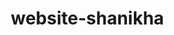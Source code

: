 # website-shanikha
<!DOCTYPE html>
<html lang="en">
<head>
    <meta charset="UTF-8">
    <meta name="viewport" content="width=device-width, initial-scale=1.0">
    <meta name="description" content="Shanikha International Traders Private Limited - Your trusted partner for agricultural goods and commodities.">
    <title>Shanikha International Traders Pvt. Ltd.</title>
    <style>
        /* Basic Reset */
        * {
            margin: 0;
            padding: 0;
            box-sizing: border-box;
        }

        body {
            font-family: Arial, sans-serif;
            line-height: 1.6;
            color: #333;
            background-color: #f9f9f9;
        }

        header {
            background: #4CAF50;
            color: white;
            padding: 10px 20px;
            text-align: center;
        }

        header h1 {
            margin-bottom: 10px;
            font-size: 2.5em;
        }

        nav {
            text-align: center;
            padding: 10px;
            background: #333;
        }

        nav a {
            color: white;
            text-decoration: none;
            margin: 0 15px;
            font-weight: bold;
        }

        nav a:hover {
            color: #4CAF50;
        }

        section {
            padding: 20px;
            max-width: 1200px;
            margin: 20px auto;
            background: white;
            box-shadow: 0 2px 5px rgba(0, 0, 0, 0.1);
            border-radius: 5px;
        }

        h2 {
            margin-bottom: 15px;
            color: #4CAF50;
        }

        .btn {
            display: inline-block;
            padding: 10px 20px;
            margin-top: 20px;
            background: #4CAF50;
            color: white;
            text-decoration: none;
            border-radius: 5px;
            font-weight: bold;
        }

        .btn:hover {
            background: #45a049;
        }

        footer {
            text-align: center;
            padding: 10px;
            background: #333;
            color: white;
            margin-top: 20px;
        }

        .contact-info {
            margin-top: 10px;
        }

        /* Responsive Design */
        @media (max-width: 768px) {
            nav a {
                display: block;
                margin: 10px 0;
            }

            section {
                padding: 10px;
            }
        }
    </style>
</head>
<body>
    <header>
        <h1>Shanikha International Traders Pvt. Ltd.</h1>
        <p>Your Trusted Partner for Quality Agricultural Goods and Commodities</p>
    </header>

    <nav>
        <a href="#about" aria-label="About Us">About Us</a>
        <a href="#products" aria-label="Our Products">Our Products</a>
        <a href="#contact" aria-label="Contact Us">Contact Us</a>
    </nav>

    <section id="about">
        <h2>About Us</h2>
        <p>SHANIKHA INTERNATIONAL TRADERS PRIVATE LIMITED is a distinguished merchant exporter based in the commercial state of India, Maharashtra. Founded in 2018 with a vision to connect global markets with the best of Indian products, we have rapidly earned a reputation as a reliable sourcing partner.</p>
        <p>We specialize in delivering premium-quality products across diverse categories, ensuring our clients receive value, consistency, and excellence in every shipment.</p>
        <p><strong>Mission:</strong> To deliver superior products that meet international standards while fostering long-term partnerships built on trust, quality, and transparency.</p>
        <p><strong>Global Reach:</strong> With a well-established network of suppliers and logistics partners, we serve clients across Asia, Europe, the Middle East, Africa, and the Americas.</p>
    </section>

    <section id="products">
        <h2>Our Products</h2>
        <p>We are the one-stop solution for all of your agricultural goods and commodities, including:</p>
        <ul>
            <li>Fresh Indian fruits, vegetables, and their products</li>
            <li>Exotic fruits and vegetables</li>
            <li>Cereals, pulses, dairy products, processed foods</li>
            <li>Chicken, meat, meat products, eggs, and poultry products</li>
            <li>Confectionery, biscuits, bakery products</li>
            <li>Jaggery, honey, sugar, cocoa products, and chocolates</li>
            <li>Alcoholic and non-alcoholic beverages</li>
            <li>Groundnuts, peanuts, walnuts</li>
            <li>Pickles, papads, chutneys</li>
            <li>Guar gum, floriculture products, herbal and medicinal plants</li>
        </ul>
        <p>Certified by APEDA and FSSAI, we ensure unbeatable quality and prices for our clients worldwide. Let us handle your sourcing needs with unmatched professionalism.</p>
    </section>

    <section id="contact">
        <h2>Contact Us</h2>
        <p>We are just a call away to assist you with all your requirements. Feel free to contact us:</p>
        <div class="contact-info">
            <p><strong>Email:</strong> <a href="mailto:shanikhatraders@gmail.com">shanikhatraders@gmail.com</a></p>
            <p>We look forward to hearing from you soon and establishing a wonderful relationship of success and trust!</p>
        </div>
    </section>

    <footer>
        <p>© 2025 Shanikha International Traders Pvt. Ltd. | All Rights Reserved</p>
    </footer>
</body>
</html>
